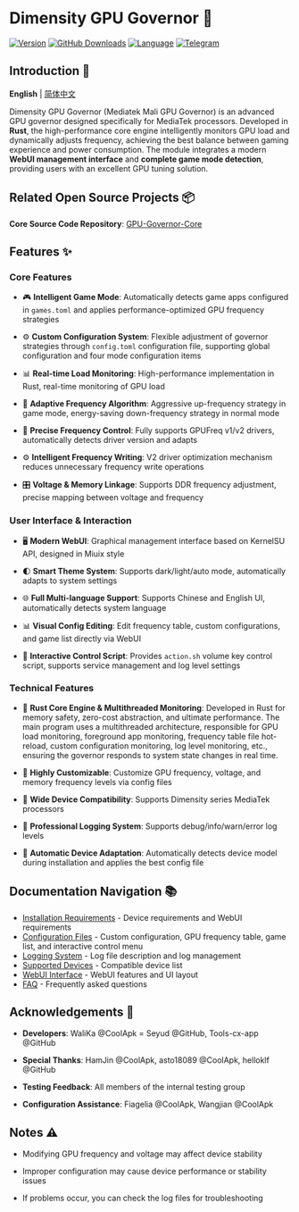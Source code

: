# Dimensity GPU Governor 🚀

[![Version](https://img.shields.io/github/v/release/Seyud/Mediatek_Mali_GPU_Governor?logo=github)](https://github.com/Seyud/Mediatek_Mali_GPU_Governor/releases/latest)
[![GitHub Downloads](https://img.shields.io/github/downloads/Seyud/Mediatek_Mali_GPU_Governor/total?logo=github&logoColor=green)](https://github.com/Seyud/Mediatek_Mali_GPU_Governor/releases)
[![Language](https://img.shields.io/badge/language-Rust-orange?logo=rust&logoColor=orange)](https://www.rust-lang.org/)
[![Telegram](https://img.shields.io/badge/channel-Telegram-2CA5E0?logo=telegram&logoColor=87CEEB)](https://t.me/Mediatek_Mali_GPU_Governor)

## Introduction 📝

**English** | [简体中文](https://github.com/Seyud/Mediatek_Mali_GPU_Governor/blob/main/docs/README.md)

Dimensity GPU Governor (Mediatek Mali GPU Governor) is an advanced GPU governor designed specifically for MediaTek processors. Developed in **Rust**, the high-performance core engine intelligently monitors GPU load and dynamically adjusts frequency, achieving the best balance between gaming experience and power consumption. The module integrates a modern **WebUI management interface** and **complete game mode detection**, providing users with an excellent GPU tuning solution.

## Related Open Source Projects 📦

**Core Source Code Repository**: [GPU-Governor-Core](https://github.com/Seyud/GPU-Governor-Core)

## Features ✨

### Core Features

- 🎮 **Intelligent Game Mode**: Automatically detects game apps configured in `games.toml` and applies performance-optimized GPU frequency strategies

- ⚙️ **Custom Configuration System**: Flexible adjustment of governor strategies through `config.toml` configuration file, supporting global configuration and four mode configuration items

- 📊 **Real-time Load Monitoring**: High-performance implementation in Rust, real-time monitoring of GPU load

- 🔄 **Adaptive Frequency Algorithm**: Aggressive up-frequency strategy in game mode, energy-saving down-frequency strategy in normal mode

- 🎯 **Precise Frequency Control**: Fully supports GPUFreq v1/v2 drivers, automatically detects driver version and adapts

- ⚙️ **Intelligent Frequency Writing**: V2 driver optimization mechanism reduces unnecessary frequency write operations

- 🎛️ **Voltage & Memory Linkage**: Supports DDR frequency adjustment, precise mapping between voltage and frequency

### User Interface & Interaction

- 🖥️ **Modern WebUI**: Graphical management interface based on KernelSU API, designed in Miuix style

- 🌓 **Smart Theme System**: Supports dark/light/auto mode, automatically adapts to system settings

- 🌐 **Full Multi-language Support**: Supports Chinese and English UI, automatically detects system language

- 📊 **Visual Config Editing**: Edit frequency table, custom configurations, and game list directly via WebUI

- 🔧 **Interactive Control Script**: Provides `action.sh` volume key control script, supports service management and log level settings

### Technical Features

- 🦀 **Rust Core Engine & Multithreaded Monitoring**: Developed in Rust for memory safety, zero-cost abstraction, and ultimate performance. The main program uses a multithreaded architecture, responsible for GPU load monitoring, foreground app monitoring, frequency table file hot-reload, custom configuration monitoring, log level monitoring, etc., ensuring the governor responds to system state changes in real time.

- 🔧 **Highly Customizable**: Customize GPU frequency, voltage, and memory frequency levels via config files

- 📱 **Wide Device Compatibility**: Supports Dimensity series MediaTek processors

- 📝 **Professional Logging System**: Supports debug/info/warn/error log levels

- 🔄 **Automatic Device Adaptation**: Automatically detects device model during installation and applies the best config file

## Documentation Navigation 📚

- [Installation Requirements](installation.md) - Device requirements and WebUI requirements
- [Configuration Files](configuration.md) - Custom configuration, GPU frequency table, game list, and interactive control menu
- [Logging System](logging.md) - Log file description and log management
- [Supported Devices](supported-devices.md) - Compatible device list
- [WebUI Interface](webui.md) - WebUI features and UI layout
- [FAQ](faq.md) - Frequently asked questions

## Acknowledgements 🙏

- **Developers**: WaliKa @CoolApk = Seyud @GitHub, Tools-cx-app @GitHub

- **Special Thanks**: HamJin @CoolApk, asto18089 @CoolApk, helloklf @GitHub

- **Testing Feedback**: All members of the internal testing group

- **Configuration Assistance**: Fiagelia @CoolApk, Wangjian @CoolApk

## Notes ⚠️

- Modifying GPU frequency and voltage may affect device stability

- Improper configuration may cause device performance or stability issues

- If problems occur, you can check the log files for troubleshooting
